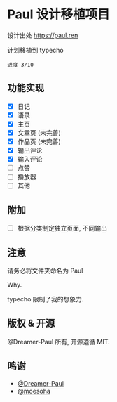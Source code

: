 # Paul 设计移植项目

设计出处 <https://paul.ren>

计划移植到 typecho

`进度 3/10`

## 功能实现

- [x] 日记
- [x] 语录
- [x] 主页
- [x] 文章页 (未完善)
- [x] 作品页 (未完善)
- [x] 输出评论
- [x] 输入评论
- [ ] 点赞
- [ ] 播放器
- [ ] 其他

## 附加

- [ ] 根据分类制定独立页面, 不同输出

## 注意

请务必将文件夹命名为 Paul 

Why.

typecho 限制了我的想象力.

## 版权 & 开源

@Dreamer-Paul 所有, 开源遵循 MIT.

## 鸣谢

- [@Dreamer-Paul](https://github.com/Dreamer-Paul)
- [@moesoha](https://github.com/moesoha)



